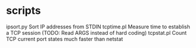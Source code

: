 scripts
=======

ipsort.py	Sort IP addresses from STDIN
tcptime.pl	Measure time to establish a TCP session
		(TODO: Read ARGS instead of hard coding)
tcpstat.pl	Count TCP current port states much faster than netstat
